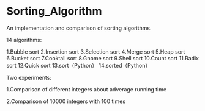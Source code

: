 # Sorting_Algorithm
An implementation and comparison of sorting algorithms.

14 algorithms:

1.Bubble sort
2.Insertion sort
3.Selection sort
4.Merge sort
5.Heap sort
6.Bucket sort
7.Cooktall sort
8.Gnome sort
9.Shell sort
10.Count sort
11.Radix sort
12.Quick sort
13.sort（Python）
14.sorted（Python）

Two experiments:

1.Comparison of different integers about adverage running time

2.Comparison of 10000 integers with 100 times
